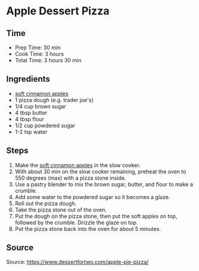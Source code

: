 # Apple Dessert Pizza

## Time

- Prep Time: 30 min
- Cook Time: 3 hours
- Total Time: 3 hours 30 min

## Ingredients

- [soft cinnamon apples](../sides/soft-cinnamon-apples.md)
- 1 pizza dough (e.g. trader joe's)
- 1/4 cup brown sugar
- 4 tbsp butter
- 4 tbsp flour
- 1/2 cup powdered sugar
- 1-2 tsp water

## Steps

1. Make the [soft cinnamon apples](../sides/soft-cinnamon-apples.md) in the slow cooker.
2. With about 30 min on the slow cooker remaining, preheat the oven to 550 degrees (max) with a pizza stone inside.
3. Use a pastry blender to mix the brown sugar, butter, and flour to make a crumble.
4. Add some water to the powdered sugar so it becomes a glaze.
5. Roll out the pizza dough.
6. Take the pizza stone out of the oven.
7. Put the dough on the pizza stone, then put the soft apples on top, followed by the crumble. Drizzle the glaze on top.
8. Put the pizza stone back into the oven for about 5 minutes.

## Source

Source: <https://www.dessertfortwo.com/apple-pie-pizza/>
